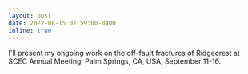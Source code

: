 ```yaml
---
layout: post
date: 2022-08-15 07:59:00-0400
inline: true
---
```


I'll present my ongoing work on the off-fault fractures of Ridgecrest at SCEC Annual Meeting, Palm Springs, CA, USA, September 11-16.

